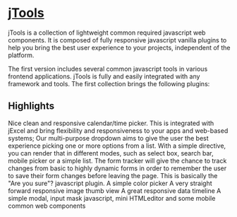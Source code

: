 # [jTools](https://bossanova.uk/jtools/)

jTools is a collection of lightweight common required javascript web components. It is composed of fully responsive javascript vanilla plugins to help you bring the best user experience to your projects, independent of the platform.</p>

The first version includes several common javascript tools in various frontend applications. jTools is fully and easily integrated with any framework and tools. The first collection brings the following plugins:

Highlights
---------
Nice clean and responsive calendar/time picker. This is integrated with jExcel and bring flexibility and responsiveness to your apps and web-based systems;
Our multi-purpose dropdown aims to give the user the best experience picking one or more options from a list. With a simple directive, you can render that in different modes, such as select box, search bar, mobile picker or a simple list.
The form tracker will give the chance to track changes from basic to highly dynamic forms in order to remember the user to save their form changes before leaving the page. This is basically the "Are you sure"? javascript plugin.
A simple color picker
A very straight forward responsive image thumb view
A great responsive data timeline
A simple modal, input mask javascript, mini HTMLeditor and some mobile common web components
